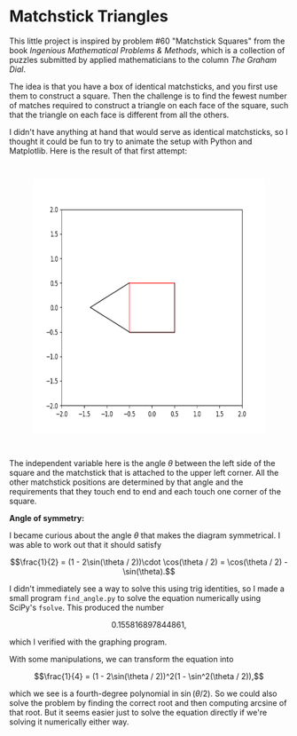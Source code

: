 # Matchstick Triangles

This little project is inspired by problem #60 "Matchstick Squares"
from the book _Ingenious Mathematical Problems & Methods_, which is
a collection of puzzles submitted by applied mathematicians to the
column _The Graham Dial_.

The idea is that you have a box of identical matchsticks, and
you first use them to construct a square. Then the challenge is to
find the fewest number of matches required to construct a
triangle on each face of the square, such that the triangle on
each face is different from all the others.

I didn't have anything at hand that would serve as identical
matchsticks, so I thought it could be fun to try to animate the
setup with Python and Matplotlib. Here is the result of that
first attempt:

<p align="center" style="margin: 3em;">
	<img src="matchsticks.gif" width="500" height="459">
</p>

The independent variable here is the angle $\theta$ between the left
side of the square and the matchstick that is attached to the upper
left corner. All the other matchstick positions are determined
by that angle and the requirements that they touch end to end
and each touch one corner of the square.

**Angle of symmetry:**

I became curious about the angle $\theta$ that makes the diagram
symmetrical. I was able to work out that it should satisfy

$$\frac{1}{2} = (1 - 2\sin(\theta / 2))\cdot \cos(\theta / 2) = \cos(\theta / 2) - \sin(\theta).$$

I didn't immediately see a way to solve this using trig identities,
so I made a small program `find_angle.py` to solve the equation
numerically using SciPy's `fsolve`. This produced the number

$$0.155816897844861,$$

which I verified with the graphing program.

With some manipulations, we can transform the equation into

$$\frac{1}{4} = (1 - 2\sin(\theta / 2))^2(1 - \sin^2(\theta / 2)),$$

which we see is a fourth-degree polynomial in $\sin(\theta / 2)$.
So we could also solve the problem by finding the correct root
and then computing arcsine of that root. But it seems easier
just to solve the equation directly if we're solving it numerically either way.
